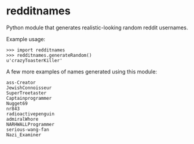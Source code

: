 redditnames
============

Python module that generates realistic-looking random reddit usernames.

Example usage:

    >>> import redditnames
    >>> redditnames.generateRandom()
    u'crazyToasterKiller'

A few more examples of names generated using this module:

```
ass-Creator
JewishConnoisseur
SuperTreetaster
Captainprogrammer
Nugget69
nr843
radioactivepenguin
admiralWhore
NARHWALLProgrammer
serious-wang-fan
Nazi_Examiner
```
